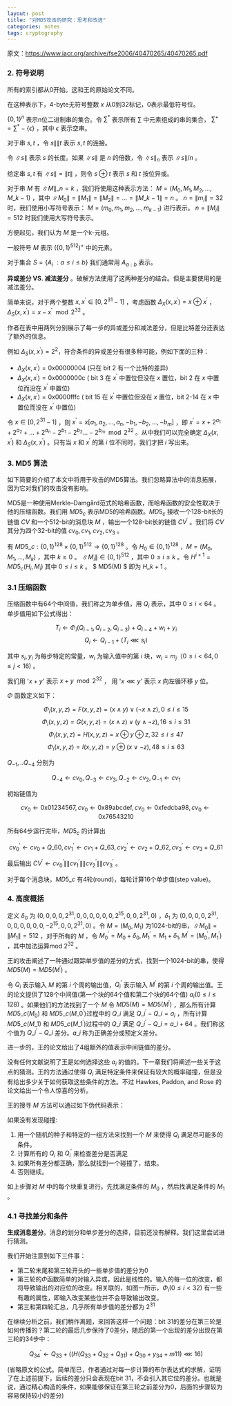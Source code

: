 ```yaml
---
layout: post
title: "对MD5攻击的研究：思考和改进"
categories: notes
tags: cryptography
---
```


原文：https://www.iacr.org/archive/fse2006/40470265/40470265.pdf

### 2. 符号说明

所有的索引都从0开始。这和王的原始论文不同。

在这种表示下，4-byte无符号整数 $x$ 从0到32标记，0表示最低符号位。

$\{0, 1\}^n$ 表示n位二进制串的集合。令 $\sum^\ast$ 表示所有 $\sum$ 中元素组成的串的集合， $\sum^+ = \sum^\ast - \{\epsilon\}$ ，其中 $\epsilon$ 表示空串。

对于串 $s, t$ ，令 $s\|\|t$ 表示 $s, t$ 的连接。

令 $\|s\|$ 表示 $s$ 的长度。如果 $\|s\|$ 是 $n$ 的倍数，令 $\|s\|_n$ 表示 $\|s\|/n$ 。

给定串 $s, t$ 有 $\|s\| = \|t\|$ ，则令 $s \oplus t$ 表示 $s$ 和 $t$ 按位异或。

对于串 $M$ 有 $\|M\|\_n = k$ ，我们将使用这种表示方法： $M = (M_0, M_1, M_2, ... , M\_{k-1})$ ，其中 $\|M_0\| = \|M_1\| = \|M_2\| = ... = \|M\_{k-1}\| = n$ 。 $n = \|m_i\| = 32$ 时，我们使用小写符号表示： $M = (m_0, m_1, m_2, ... , m_{k-1})$ 进行表示。 $n = \|M_i\| = 512$ 时我们使用大写符号表示。

方便起见，我们认为 $M$ 是一个k-元组。

一般符号 $M$ 表示 $(\{0, 1\}^{512})^+$ 中的元素。

对于集合 $S = \{A_i\ : a \le i \le b\}$ 我们通常用 $A_{a:b}$ 表示。


__异或差分 VS. 减法差分__ 。破解方法使用了这两种差分的结合。但是主要使用的是减法差分。

简单来说，对于两个整数 $x, x^\prime \in [0, 2^{31} - 1]$ ，考虑函数 $\Delta_X(x, x^\prime) = x \oplus x^\prime$ ， $\Delta_S(x, x^\prime) = x - x^\prime \mod 2^{32}$ 。

作者在表中用两列分别展示了每一步的异或差分和减法差分，但是比特差分还表达了额外的信息。

例如 $\Delta_S(x, x^\prime) = 2^2$，符合条件的异或差分有很多种可能，例如下面的三种：

 - $\Delta_X(x, x^\prime) = \mathrm{0x00000004}$ (只在 bit 2 有一个比特的差异)
 - $\Delta_X(x, x^\prime) = \mathrm{0x0000000c}$ ( bit 3 在 $x^\prime$ 中置位但没在 $x$ 置位，bit 2 在 $x$ 中置位而没在 $x^\prime$ 中置位)
 - $\Delta_X(x, x^\prime) = \mathrm{0x0000fffc}$ ( bit 15 在 $x^\prime$ 中置位但没在 $x$ 置位，bit 2-14 在 $x$ 中置位而没在 $x^\prime$ 中置位)

令 $x \in [0, 2^{31} - 1]$ ，则 $x^\prime = x[a_1, a_2, ..., a_n, -b_1, -b_2, ..., -b_m]$ ，即 $x^\prime = x + 2^{a_1} + 2^{a_2} + ... + 2^{a_n} - 2^{b_1} - 2^{b_2} ... - 2^{b_m} \mod 2^{32}$ 。从中我们可以完全确定 $\Delta_X(x, x^\prime)$ 和 $\Delta_S(x, x^\prime)$ 。只有当 $x$ 和 $x^\prime$ 的第 $i$ 位不同时，我们才把 $i$ 写出来。

### 3. MD5 算法

如下简要的介绍了本文中将用于攻击的MD5算法。我们忽略算法中的消息拓展，因为它对我们的攻击没有影响。

MD5是一种使用Merkle–Damgård范式的哈希函数，而哈希函数的安全性取决于他的压缩函数。我们用 $MD5_c$ 表示MD5的哈希函数。$MD5_c$ 接收一个128-bit长的链值 $CV$ 和一个512-bit的消息块 $M$ ，输出一个128-bit长的链值 $CV^\prime$ 。我们将 $CV$ 其分为四个32-bit的值 $cv_0, cv_1, cv_2, cv_3$ 。

有 $MD5\_c : \{0, 1\}^{128} \times \{0, 1\}^{512} \to \{0, 1\}^{128}$ 。令 $H_0 \in \{0, 1\}^{128}$ ，$M = (M_0, M_1, ... , M_k)$ ，其中 $k \ge 0$ 。 $\|M_i\| \in \{0, 1\}^{512}$ ，其中 $0 \le i \le k$ 。令 $H^{i+1} = MD5_c(H_i, M_i)$ 其中 $0 \le i \le k$ 。 $ MD5(M) $ 即为 $H\_{k+1}$ 。

### 3.1 压缩函数

压缩函数中有64个中间值，我们称之为单步值，用 $Q_i$ 表示，其中 $0 \le i \lt 64$ 。单步值用如下公式得出：

$$T_i \gets \Phi_i(Q_{i-1}, Q_{i-2}, Q_{i-3}) + Q_{i-4} + w_i + y_i$$
$$Q_i \gets Q_{i-1} + (T_i \lll s_i)$$

其中 $s_i, y_i$ 为每步特定的常量，$w_i$ 为输入值中的第 $i$ 块，$w_i = m_j（0 \le i \lt 64, 0 \le j \lt 16)$ 。

我们用 '$x + y$' 表示 $x + y \mod 2^{32}$ ， 用 '$x \lll y$' 表示 $x$ 向左循环移 $y$ 位。

$\Phi$ 函数定义如下：

$$\Phi_i(x, y, z) = F(x, y, z) = (x \wedge y) \vee (\neg x \wedge z), 0 \le i \le 15$$
$$\Phi_i(x, y, z) = G(x, y, z) = (x \wedge z) \vee (y \wedge \neg z), 16 \le i \le 31$$
$$\Phi_i(x, y, z) = H(x, y, z) = x \oplus y \oplus z, 32 \le i \le 47$$
$$\Phi_i(x, y, z) = I(x, y, z) = y \oplus (x \vee \neg z), 48 \le i \le 63$$

$Q_{-1}, .. Q_{-4}$ 分别为

$$Q_{-4} \gets cv_0, Q_{-3} \gets cv_3, Q_{-2} \gets cv_2, Q_{-1} \gets cv_1$$

初始链值为

$$cv_0 \gets \mathrm{0x01234567}, cv_0 \gets \mathrm{0x89abcdef}, cv_0 \gets \mathrm{0xfedcba98}, cv_0 \gets \mathrm{0x76543210}$$

所有64步运行完毕，$MD5_c$ 的计算出

$$cv^\prime_0 \gets cv_0 + Q\_{60}, cv^\prime_1 \gets cv_1 + Q\_{63}, cv^\prime_2 \gets cv_2 + Q\_{62}, cv^\prime_3 \gets cv_3 + Q\_{61}$$

最后输出 $CV^\prime \gets cv^\prime_0\|\|cv^\prime_1\|\|cv^\prime_2\|\|cv^\prime_3$ 。

对于每个消息块，$MD5\_c$ 有4轮(round)，每轮计算16个单步值(step value)。

### 4. 高度概括

定义 $\delta_0$ 为 $(0, 0, 0, 0, 2^{31}, 0, 0, 0, 0, 0, 0, 2^{15}, 0, 0, 2^{31}, 0)$ ，$\delta_1$ 为 $(0, 0, 0, 0, 2^{31}, 0, 0, 0, 0, 0, 0, -2^{15}, 0, 0, 2^{31}, 0)$ 。令 $M = (M_0, M_1)$ 为1024-bit的串，$\|M_0\| = \|M_1\| = 512$ ，对于所有的 $M$ ，令 $M_0^\prime = M_0 + \delta_0, M_1^\prime = M_1 + \delta_1, M^\prime = (M_0^\prime, M_1^\prime)$ ，其中加法运算mod $2^{32}$ 。

王的攻击阐述了一种通过跟踪单步值的差分的方式，找到一个1024-bit的串，使得 $MD5(M) = MD5(M^\prime)$ 。

令 $Q_i$ 表示输入 $M$ 的第 $i$ 个周的输出值，$Q_i^\prime$ 表示输入 $M^\prime$ 的第 $i$ 个周的输出值。王的论文提供了128个中间值(第一个块的64个值和第二个块的64个值) $a_i(0 \le i \le 128)$ 。如果他们的方法找到了一个 $M$ 令 $MD5(M) = MD5(M^\prime)$ ，那么所有计算 $MD5\_c(M_0)$ 和 $MD5\_c(M\_0^\prime)$过程中的 $Q\_i$ 满足 $Q\_i^\prime - Q\_i = a_i$ ，所有计算 $MD5\_c(M\_1)$ 和 $MD5\_c(M\_1^\prime)$过程中的 $Q\_i$ 满足 $Q\_i^\prime - Q\_i = a\_{i+64}$ 。我们称这个值为 $Q\_i^\prime - Q\_i$ 差分。$a\_i$ 称为正确差分或预定义差分。

进一步的，王的论文给出了4组额外的值表示中间链值的差分。

没有任何文献说明了王是如何选择这些 $a_i$ 的值的。下一章我们将阐述一些关于这点的猜测。王的方法通过使得 $Q_i$ 满足特定条件来保证有较大的概率碰撞，但是没有给出多少关于如何获取这些条件的方法。不过 Hawkes, Paddon, and Rose 的论文给出一个令人惊喜的分析。

王的搜寻 $M$ 方法可以通过如下伪代码表示：


如果没有发现碰撞:

  1. 用一个随机的种子和特定的一组方法来找到一个 $M$ 来使得 $Q_i$ 满足尽可能多的条件。
  2. 计算所有的 $Q_i$ 和 $Q_i^\prime$ 来检查差分是否满足
  3. 如果所有差分都正确，那么就找到一个碰撞了，结束。
  4. 否则继续。

如上步骤对 $M$ 中的每个块重复进行。先找满足条件的 $M_0$ ，然后找满足条件的 $M_1$ 。

### 4.1 寻找差分和条件

__生成消息差分__。消息的划分和单步差分的选择，目前还没有解释。我们这里尝试进行猜测。

我们开始注意到如下三件事：

- 第二轮末尾和第三轮开头的一些单步值的差分为0
- 第三轮的$\Phi$函数简单的对输入异或，因此是线性的。输入的每一位的改变，都将导致输出的对应位的改变。相关联的，如图一所示，$\Phi_i(0 \le i \lt 32)$ 有一些有趣的属性，即输入改变某些位并不会导致输出改变。
- 第三和第四轮汇总，几乎所有单步值的差分都为 $2^{31}$

在继续分析之前，我们稍作离题，来回答这样一个问题：bit 31的差分在第三轮是如何传播的？第二轮的最后几步保持了0差分，随后的第一个出现的差分出现在第三轮的34步中：

$$Q^\prime_{34} \gets Q_{33} + ((H(Q_{33} + Q_{32} + Q_{31}) + Q_{30} + y_{34} + m{11}) \lll 16)$$

(省略原文的公式。简单而已，作者通过对每一步计算的布尔表达式的求解，证明了在上述前提下，后续的差分只会表现在bit 31，不会引入其它位的差分。也就是说，通过精心构造的条件，如果能够保证在第三轮之前差分为0，后面的步骤较为容易保持较小的差分)









